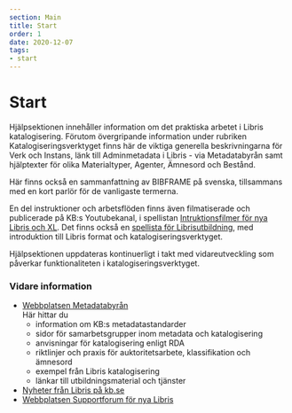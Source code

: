 ```yaml
---
section: Main
title: Start
order: 1
date: 2020-12-07
tags:
- start
---
```


# Start

Hjälpsektionen innehåller information om det praktiska arbetet i Libris katalogisering. Förutom övergripande information under rubriken 
Katalogiseringsverktyget finns här de viktiga generella beskrivningarna för Verk och Instans, länk till Adminmetadata i Libris - via Metadatabyrån samt hjälptexter för olika 
Materialtyper, Agenter, Ämnesord och Bestånd.

Här finns också en sammanfattning av BIBFRAME på svenska, tillsammans med en kort parlör för de vanligaste termerna. 

En del instruktioner och arbetsflöden finns även filmatiserade och publicerade på KB:s Youtubekanal, i 
spellistan [Intruktionsfilmer för nya Libris och XL](https://www.youtube.com/playlist?list=PLZVkEICvA5-GRT2oJQmLgq_2Pksx6zYPy). 
Det finns också en [spellista för Librisutbildning](https://www.youtube.com/playlist?list=PLZVkEICvA5-HJMDbzzUBJFxetWYea3ZLC), med introduktion till Libris format och katalogiseringsverktyget.

Hjälpsektionen uppdateras kontinuerligt i takt med vidareutveckling som påverkar funktionaliteten i katalogiseringsverktyget. 

### Vidare information
* [Webbplatsen Metadatabyrån](https://metadatabyran.kb.se/)  
Här hittar du  
    * information om KB:s metadatastandarder
    * sidor för samarbetsgrupper inom metadata och katalogisering
    * anvisningar för katalogisering enligt RDA
    * riktlinjer och praxis för auktoritetsarbete, klassifikation och ämnesord
    * exempel från Libris katalogisering
    * länkar till utbildningsmaterial och tjänster  
* [Nyheter från Libris på kb.se](https://www.kb.se/samverkan-och-utveckling/libris.html)
* [Webbplatsen Supportforum för nya Libris](https://kundo.se/org/librisxl/)
